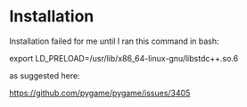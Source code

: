 
# Installation

Installation failed for me until I ran this command in bash:

export LD_PRELOAD=/usr/lib/x86_64-linux-gnu/libstdc++.so.6

as suggested here:

https://github.com/pygame/pygame/issues/3405